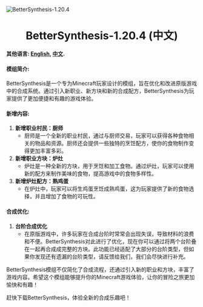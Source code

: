 ![BetterSynthesis-1.20.4](https://oiapi.net/API/GithubPreview/?clear=clear&url=https://github.com/StarXinXin/BetterSynthesis-1.20.4)

<div align="center">

# BetterSynthesis-1.20.4 (中文)

</div>

**其他语言: [English](README.md), [中文](README_zh.md).**


#### 模组简介:

BetterSynthesis是一个专为Minecraft玩家设计的模组，旨在优化和改进原版游戏中的合成系统。通过引入新职业、新方块和新的合成配方，BetterSynthesis为玩家提供了更加便捷和有趣的游戏体验。

#### 新增内容:

1. **新增职业村民：厨师**
   - 厨师是一个全新的职业村民，通过与厨师交易，玩家可以获得各种食物相关的物品和资源。厨师还会提供一些独特的烹饪配方，使你的食物制作变得更加丰富多彩。
2. **新增职业方块：炉灶**
   - 炉灶是一种全新的方块，用于烹饪和加工食物。通过炉灶，玩家可以使用新的配方来制作美味的食物，提高游戏中的食物多样性。
3. **新增炉灶配方：熟鸡蛋**
   - 在炉灶中，玩家可以将生鸡蛋烹饪成熟鸡蛋，这为玩家提供了新的食物选择，并且增加了食物的可玩性。

#### 合成优化:

1. **台阶合成优化**
   - 在原版游戏中，许多玩家在合成台阶时常常会出现失误，导致材料的浪费和不便。BetterSynthesis对此进行了优化，现在你可以通过将两个台阶叠在一起再合成成完整的方块。此功能已经适配了大部分的台阶类型，但如果你发现还有遗漏的台阶类型，请反馈给我们，我们会尽快进行补充。

BetterSynthesis模组不仅简化了合成流程，还通过引入新的职业和方块，丰富了游戏内容。希望这个模组能够提升你的Minecraft游戏体验，让你的冒险之旅更加愉快和有趣！

赶快下载BetterSynthesis，体验全新的合成乐趣吧！

